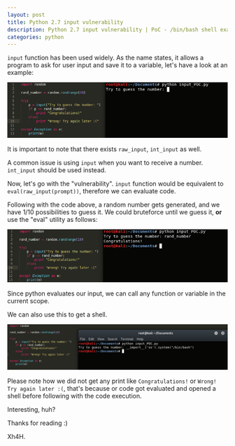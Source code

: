 ```yaml
---
layout: post
title: Python 2.7 input vulnerability
description: Python 2.7 input vulnerability | PoC - /bin/bash shell example
categories: python
---
```

<!-- put it in the post layout
<link rel="shortcut icon" type="image/x-icon" href="images/favicon-32x32.png">
-->

<!-- title is already displayed by the post layout
# Python 2.7 input security vulnerability-->

``input`` function has been used widely. As the name states, it allows a program to ask for user input and save it to a variable, let's have a look at an example:

<div style="text-align:center"><img src="/assets/images/python_input_1.png" /></div>

It is important to note that there exists ``raw_input``, ``int_input`` as well.

A common issue is using ``input`` when you want to receive a number. ``int_input`` should be used instead.

Now, let's go with the "vulnerability". ``input`` function would be equivalent to ``eval(raw_input(prompt))``, therefore we can evaluate code.

Following with the code above, a random number gets generated, and we have 1/10 possibilities to guess it. We could bruteforce until we guess it, **or** use the "eval" utility as follows:

<div style="text-align:center"><img src="/assets/images/python_input_2.png" /></div>

Since python evaluates our input, we can call any function or variable in the current scope.

We can also use this to get a shell. 

<div style="text-align:center"><img src="/assets/images/python_input_3.png" /></div>

Please note how we did not get any print like `Congratulations!` or `Wrong! Try again later :(`, that's because or code got evaluated and opened a shell before following with the code execution.

Interesting, huh?

Thanks for reading :)


Xh4H.

<script src="https://www.hackthebox.eu/badge/21439"></script>